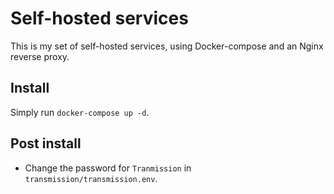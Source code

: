 # Self-hosted services

This is my set of self-hosted services, using Docker-compose and an Nginx
reverse proxy.

## Install

Simply run `docker-compose up -d`.

## Post install

* Change the password for `Tranmission` in `transmission/transmission.env`.

